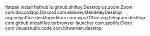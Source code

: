 flatpak install flathub io.github.shiftey.Desktop us.zoom.Zoom com.discordapp.Discord com.elsevier.MendeleyDesktop org.onlyoffice.desktopeditors com.wps.Office org.telegram.desktop com.github.micahflee.torbrowser-launcher com.spotify.Client com.visualstudio.code com.bitwarden.desktop
